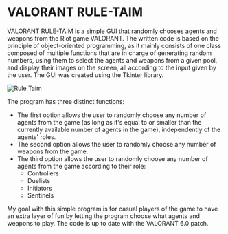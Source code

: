 # VALORANT RULE-TAIM

VALORANT RULE-TAIM is a simple GUI that randomly chooses agents and weapons from the Riot game VALORANT. The written code is based on the principle of object-oriented programming, as it mainly consists of one class composed of multiple functions that are in charge of generating random numbers, using them to select the agents and weapons from a given pool, and display their images on the screen, all according to the input given by the user. The GUI was created using the Tkinter library.

![Rule Taim](https://user-images.githubusercontent.com/31867192/212456860-838ce47e-cf6e-4030-b4ee-232adf3f8abe.png)

The program has three distinct functions:
* The first option allows the user to randomly choose any number of agents from the game (as long as it's equal to or smaller than the currently available number of agents in the game), independently of the agents' roles.
* The second option allows the user to randomly choose any number of weapons from the game.
* The third option allows the user to randomly choose any number of agents from the game according to their role:
  * Controllers
  * Duelists
  * Initiators
  * Sentinels
  
 My goal with this simple program is for casual players of the game to have an extra layer of fun by letting the program choose what agents and weapons to play. The code is up to date with the VALORANT 6.0 patch.
